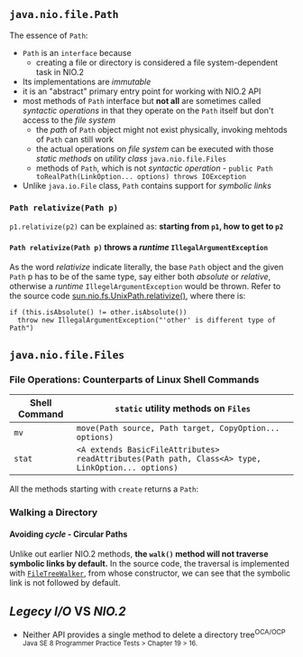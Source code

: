 ## `java.nio.file.Path`
The essence of `Path`:
* `Path` is an `interface` because
	* creating a file or directory is considered a file system-dependent task in NIO.2 
* Its implementations are *immutable*
* it is an "abstract" primary entry point for working with NIO.2 API
* most methods of `Path` interface but **not all** are sometimes called *syntactic operations* in that they operate on the `Path` itself but don't access to the *file system*
	* the *path* of `Path` object might not exist physically, invoking mehtods of `Path` can still work
	* the actual operations on *file system* can be executed with those *static methods* on *utility class* `java.nio.file.Files`
	* methods of `Path`, which is not *syntactic operation* - `public Path toRealPath(LinkOption... options) throws IOException`
* Unlike `java.io.File` class, `Path` contains support for *symbolic links*

### `Path relativize(Path p)`
`p1.relativize(p2)` can be explained as: **starting from `p1`, how to get to `p2`**

#### `Path relativize(Path p)` throws a *runtime* `IllegalArgumentException`
As the word *relativize* indicate literally, the base `Path` object and the given `Path` p has to be of the same type, say either both *absolute* or *relative*, otherwise a *runtime* `IllegelArgumentException` would be thrown. Refer to the source code [sun.nio.fs.UnixPath.relativize()](http://grepcode.com/file/repository.grepcode.com/java/root/jdk/openjdk/7-b147/sun/nio/fs/UnixPath.java#UnixPath.relativize%28java.nio.file.Path%29), where there is:
```
if (this.isAbsolute() != other.isAbsolute())
  throw new IllegalArgumentException("'other' is different type of Path")
```



## `java.nio.file.Files`
### File Operations: Counterparts of Linux Shell Commands
Shell Command | `static` utility methods on `Files`
--------------|-------------------------------------------------------------------------------------------------
`mv`          |`move(Path source, Path target, CopyOption... options)`
`stat`        |`<A extends BasicFileAttributes> readAttributes(Path path, Class<A> type, LinkOption... options)` 

All the methods starting with `create` returns a `Path`:

### Walking a Directory
#### Avoiding *cycle* - Circular Paths
Unlike out earlier NIO.2 methods, **the `walk()` method will not traverse symbolic links by default.** In the source code, the traversal is implemented with [`FileTreeWalker`](http://grepcode.com/file/repository.grepcode.com/java/root/jdk/openjdk/8-b132/java/nio/file/FileTreeWalker.java#FileTreeWalker.%3Cinit%3E%28java.util.Collection%2Cint%29), from whose constructor, we can see that the symbolic link is not followed by default.  

## *Legecy I/O* VS *NIO.2*
* Neither API provides a single method to delete a directory tree<sup>OCA/OCP Java SE 8 Programmer Practice Tests > Chapter 19 > 16.</sup>
